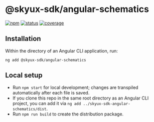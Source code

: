 # @skyux-sdk/angular-schematics
[![npm](https://img.shields.io/npm/v/@skyux-sdk/angular-schematics.svg)](https://www.npmjs.com/package/@skyux-sdk/angular-schematics)
[![status](https://travis-ci.org/blackbaud/skyux-sdk-angular-schematics.svg?branch=master)](https://travis-ci.org/blackbaud/skyux-sdk-angular-schematics)
[![coverage](https://codecov.io/gh/blackbaud/skyux-sdk-angular-schematics/branch/master/graphs/badge.svg?branch=master)](https://codecov.io/gh/blackbaud/skyux-sdk-angular-schematics/branch/master)

## Installation

Within the directory of an Angular CLI application, run:

```
ng add @skyux-sdk/angular-schematics
```

## Local setup

- Run `npm start` for local development; changes are transpiled automatically after each file is saved.
- If you clone this repo in the same root directory as an Angular CLI project, you can add it via `ng add ../skyux-sdk-angular-schematics/dist`.
- Run `npm run build` to create the distribution package.
